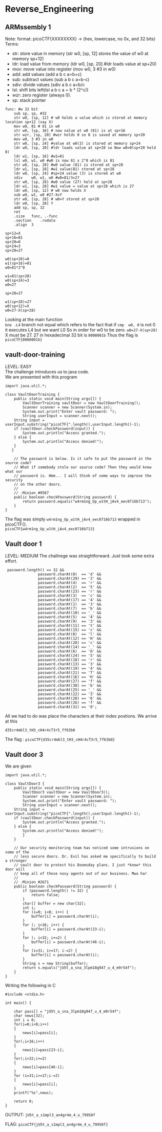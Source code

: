 # Reverse_Engineering
## ARMssembly 1
Note: format: picoCTF{XXXXXXXX} -> (hex, lowercase, no 0x, and 32 bits)
Terms:
- str: store value in memory (str	w0, [sp, 12] stores the value of w0 at memory sp+12)
- ldr: load value from memory (ldr	w0, [sp, 20] #ldr loads value at sp+20)
- mov: move value into register (mov	w0, 3 #3 in w0)
- add: add values (add a b c a=b+c)
- sub: subtract values (sub a b c a=b-c)
- sdiv: divide values (sdiv a b c a=b/c
- lsl: shift bits left(lsl a b c a = b * (2^c))
- wzr: zero register (always 0).
- sp: stack pointer
```
func: #w 32 bit
	sub	sp, sp, #32
	str	w0, [sp, 12] # w0 holds a value which is stored at memory location sp+12 (say X)
	mov	w0, 81 # 81 in w0
	str	w0, [sp, 16] # now value at w0 (81) is at sp+16
	str	wzr, [sp, 20] #wzr holds 0 so 0 is saved at memory sp+20
	mov	w0, 3 #3 in w0
	str	w0, [sp, 24] #value at w0(3) is stored at memory sp+24
	ldr	w0, [sp, 20] #ldr loads value at sp+20 so Now w0=0(sp+20 held 0)
	ldr	w1, [sp, 16] #w1=81
	lsl	w0, w1, w0 #w0 is now 81 x 2^0 which is 81
	str	w0, [sp, 28] #w0 value (81) is stored at sp+28
	ldr	w1, [sp, 28] #w1 value(81) stored at sp+28
	ldr	w0, [sp, 24] #sp+24 value (3) is stored at w0
	sdiv	w0, w1, w0 #w0=81/3=27
	str	w0, [sp, 28] #w0 value (27) held at sp+28
	ldr	w1, [sp, 28] #w1 value = value at sp+28 which is 27
	ldr	w0, [sp, 12] # w0 now holds X
	sub	w0, w1, w0 #27-X=Y
	str	w0, [sp, 28] # w0=Y stored at sp+28
	ldr	w0, [sp, 28] Y
	add	sp, sp, 32
	ret
	.size	func, .-func
	.section	.rodata
	.align	3
```
```
sp+12=X
sp+16=81
sp+20=0
sp+24=3
sp+28=27

w0(sp+20)=0
w1(sp+16)=81
w0=81*2^0

w1=81(sp+28)
w0(sp+24)=3
w0=27

sp+28=27

w1(sp+28)=27
w0(sp+12)=X
w0=27-X(sp+28)
```
Looking at the main function <br>
```bne .L4``` branch not equal which refers to the fact that if ```cmp	w0, 0``` is not 0 it executes L4 but we want L0
So in order for w0 to be zero.
```w0=27-X(sp+28)``` X must be 27.
27 in hexadecimal 32 bit is ```0000001b```
Thus the flag is ```picoCTF{0000001b}```

## vault-door-training
LEVEL: EASY <br>
The challenge introduces us to java code.<br>
We are presented with this program 
```
import java.util.*;

class VaultDoorTraining {
    public static void main(String args[]) {
        VaultDoorTraining vaultDoor = new VaultDoorTraining();
        Scanner scanner = new Scanner(System.in); 
        System.out.print("Enter vault password: ");
        String userInput = scanner.next();
	String input = userInput.substring("picoCTF{".length(),userInput.length()-1);
	if (vaultDoor.checkPassword(input)) {
	    System.out.println("Access granted.");
	} else {
	    System.out.println("Access denied!");
	}
   }

    // The password is below. Is it safe to put the password in the source code?
    // What if somebody stole our source code? Then they would know what our
    // password is. Hmm... I will think of some ways to improve the security
    // on the other doors.
    //
    // -Minion #9567
    public boolean checkPassword(String password) {
        return password.equals("w4rm1ng_Up_w1tH_jAv4_eec0716b713");
    }
}
```
The flag was simply ```w4rm1ng_Up_w1tH_jAv4_eec0716b713``` wrapped in picoCTF{}. <br>
```picoCTF{w4rm1ng_Up_w1tH_jAv4_eec0716b713}```

## Vault door 1 
LEVEL: MEDIUM 
The challnege was straightforward. Just took some extra effort.
```
 password.length() == 32 &&
               password.charAt(0)  == 'd' &&
               password.charAt(29) == '3' &&
               password.charAt(4)  == 'r' &&
               password.charAt(2)  == '5' &&
               password.charAt(23) == 'r' &&
               password.charAt(3)  == 'c' &&
               password.charAt(17) == '4' &&
               password.charAt(1)  == '3' &&
               password.charAt(7)  == 'b' &&
               password.charAt(10) == '_' &&
               password.charAt(5)  == '4' &&
               password.charAt(9)  == '3' &&
               password.charAt(11) == 't' &&
               password.charAt(15) == 'c' &&
               password.charAt(8)  == 'l' &&
               password.charAt(12) == 'H' &&
               password.charAt(20) == 'c' &&
               password.charAt(14) == '_' &&
               password.charAt(6)  == 'm' &&
               password.charAt(24) == '5' &&
               password.charAt(18) == 'r' &&
               password.charAt(13) == '3' &&
               password.charAt(19) == '4' &&
               password.charAt(21) == 'T' &&
               password.charAt(16) == 'H' &&
               password.charAt(27) == 'f' &&
               password.charAt(30) == 'b' &&
               password.charAt(25) == '_' &&
               password.charAt(22) == '3' &&
               password.charAt(28) == '6' &&
               password.charAt(26) == 'f' &&
               password.charAt(31) == '0';
```
All we had to do was place the characters at their index postions.
We arrive at this <br>
```
d35cr4mbl3_tH3_cH4r4cT3r5_ff63b0
```
The flag : ```picoCTF{d35cr4mbl3_tH3_cH4r4cT3r5_ff63b0}```

## Vault door 3
We are given
```
import java.util.*;

class VaultDoor3 {
    public static void main(String args[]) {
        VaultDoor3 vaultDoor = new VaultDoor3();
        Scanner scanner = new Scanner(System.in);
        System.out.print("Enter vault password: ");
        String userInput = scanner.next();
	String input = userInput.substring("picoCTF{".length(),userInput.length()-1);
	if (vaultDoor.checkPassword(input)) {
	    System.out.println("Access granted.");
	} else {
	    System.out.println("Access denied!");
        }
    }

    // Our security monitoring team has noticed some intrusions on some of the
    // less secure doors. Dr. Evil has asked me specifically to build a stronger
    // vault door to protect his Doomsday plans. I just *know* this door will
    // keep all of those nosy agents out of our business. Mwa ha!
    //
    // -Minion #2671
    public boolean checkPassword(String password) {
        if (password.length() != 32) {
            return false;
        }
        char[] buffer = new char[32];
        int i;
        for (i=0; i<8; i++) {
            buffer[i] = password.charAt(i);
        }
        for (; i<16; i++) {
            buffer[i] = password.charAt(23-i);
        }
        for (; i<32; i+=2) {
            buffer[i] = password.charAt(46-i);
        }
        for (i=31; i>=17; i-=2) {
            buffer[i] = password.charAt(i);
        }
        String s = new String(buffer);
        return s.equals("jU5t_a_sna_3lpm18g947_u_4_m9r54f");
    }
}
```
Writing the following in C
```
#include <stdio.h>

int main() {
   
    char pass[] = "jU5t_a_sna_3lpm18g947_u_4_m9r54f";
    char news[32];
    int i = 0;
    for(i=0;i<8;i++) 
    {
        news[i]=pass[i];
    }
    for(;i<16;i++) 
    {
        news[i]=pass[23-i];
    }
    for(;i<32;i+=2) 
    {
        news[i]=pass[46-i];
    }
    for (i=31;i>=17;i-=2) 
    {
        news[i]=pass[i];
    }
    printf("%s",news);

    return 0;
}
```
OUTPUT: 
```jU5t_a_s1mpl3_an4gr4m_4_u_79958f```

FLAG: ```picoCTF{jU5t_a_s1mpl3_an4gr4m_4_u_79958f}```
